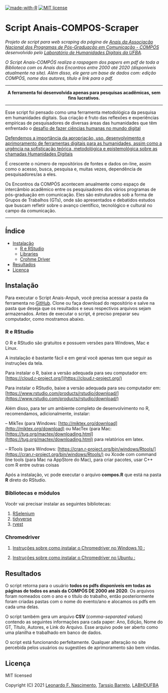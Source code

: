 [![made-with-R](https://img.shields.io/badge/Make%20with-R-blue)](https://www.r-project.org/) [![MIT license](https://img.shields.io/badge/License-MIT-blue.svg)](https://lbesson.mit-license.org/)

# Script Anais-COMPOS-Scraper

*Projeto de script para web scraping da página de [Anais da Associação Nacional dos Programas de Pós-Graduação em Comunicação - COMPÓS](https://www.compos.org.br/anais.php) desenvolvido pelo [Laboratório de Humanidades Digitais da UFBA](http://labhd.ufba.br/).*

*O Script Anais-COMPÓS realiza a raspagem dos papers em pdf de toda a Biblioteca com os Anais dos Encontros entre 2000 até 2020 (disponíveis atualmente na site). Além disso, ele gera um base de dados com: edição COMPÓS, nome dos autores, título e link para o pdf.*
___

<center>

**A ferramenta foi desenvolvida apenas para pesquisas acadêmicas, sem fins lucrativos.**

</center>

___

Esse script foi pensado como uma ferramenta metodológica da pesquisa em humanidades digitais. Sua criação é fruto das reflexões e experiências empíricas de pesquisadores de diversas áreas das humanidades que têm enfrentado o [desafio de fazer ciências humanas no mundo digital](http://bibliotecadigital.fgv.br/ojs/index.php/reh/article/view/79933)

[Defendemos a importância da apropriação, uso, desenvolvimento e aprimoramento de ferramentas digitais para as humanidades, assim como a urgência na sofisticação teórica, metodológica e epistemológica sobre as chamadas Humanidades Digitais](https://www.scielo.br/scielo.php?script=sci_arttext&pid=S1517-45222016000100216&lng=en&nrm=iso&tlng=pt)

É crescente o número de repositórios de fontes e dados on-line, assim como o acesso, busca, pesquisa e, muitas vezes, dependência de pesquisadores/as a eles.

Os Encontros da COMPÓS acontecem anualmente como espaço de intercâmbio acadêmico entre os pesquisadores dos vários programas de pós-graduação em comunicação. Eles são estruturados sob a forma de Grupos de Trabalhos (GTs), onde são apresentados e debatidos estudos que buscam refletir sobre o avanço científico, tecnológico e cultural no campo da comunicação.
___

## Índice

- [Instalação](#instalação)
    - [R e RStudio](#ReRSTUDIO)
    - [Libraries](#biblioteca_e_módulos)
    - [Crohme Driver](#crohmedriver)
 - [Resultados](#resultados)
 - [Licença](#licença)


## Instalação

Para executar o Script Anais-Anpuh, você precisa acessar a pasta da ferramenta no [GitHub](https://github.com/LABHDUFBA/Anais-COMPOS-scraper). Clone ou faça download do repositório e salve na pasta que deseja que os resultados e seus respectivos arquivos sejam armazenados. Antes de executar o script, é preciso preparar seu computador, como mostramos abaixo.

### R e RStudio

O R e RStudio são gratuitos e possuem versões para Windows, Mac e Linux.

A instalação é bastante fácil e em geral você apenas tem que seguir as instruções da tela.

Para instalar o R, baixe a versão adequada para seu computador em: [https://cloud.r-project.org/](https://cloud.r-project.org/)

Para instalar o RStudio, baixe a versão adequada para seu computador em: [https://www.rstudio.com/products/rstudio/download/](https://www.rstudio.com/products/rstudio/download/)

Além disso, para ter um ambiente completo de desenvolvimento no R, recomendamos, adicionalmente, instalar:

– MikTex (para Windows:  [http://miktex.org/download](http://miktex.org/download) ou MacTex (para Mac:  [https://tug.org/mactex/downloading.html](https://tug.org/mactex/downloading.html) para relatórios em latex.

– RTools (para Windows: [https://cran.r-project.org/bin/windows/Rtools/](https://cran.r-project.org/bin/windows/Rtools/) ou Xcode com command line tools (para Mac na AppStore do Mac), para criar pacotes, usar C++ com R entre outras  coisas

Após a instalação, vc pode executar o arquivo **compos.R** que está na pasta **R** direto do RStudio.


### Bibliotecas e módulos

Vocêr vai precisar instalar as seguintes bibliotecas: 

1. [RSelenium](https://cran.r-project.org/web/packages/RSelenium/RSelenium.pdf)
2. [tidyverse](https://www.tidyverse.org/)
3. [rvest](https://cran.r-project.org/web/packages/rvest/rvest.pdf)

### Chromedriver

1. [Instruções sobre como instalar o Chromedriver no Windows 10 :](https://www.youtube.com/watch?v=dz59GsdvUF8) 

2. [Instruções sobre como instalar o Chromedriver no Ubuntu :](https://medium.com/@marco.conviccao/configurando-o-chromedriver-no-ubuntu-7baaf2be7c68)


## Resultados

O script retorna para o usuário **todos os pdfs disponíveis em todas as páginas de todos os anais da COMPÓS DE 2000 até 2020**. Os arquivos foram nomeados com o ano e o título do trabalho, então posteriormente foram criadas pastas com o nome do evento/ano e alocamos os pdfs em cada uma delas. 


O script também gera um arquivo **CSV** (*comma-separated values*) contendo as seguintes informações para cada paper: Ano, Edição, Nome do GT, Título, Autores, e Link do Arquivo. Esse arquivo pode ser aberto como uma planilha e trabalhado em banco de dados.


O script está funcionando perfeitamente. Qualquer alteração no site percebida pelos usuários ou sugestões de aprimoramento são bem vindas.

## Licença

MIT licensed

Copyright (C) 2021 [Leonardo F. Nascimento](https://github.com/leofn/), [Tarssio Barreto](https://github.com/tarssioesa), [LABHDUFBA](http://labhd.ufba.br/)
